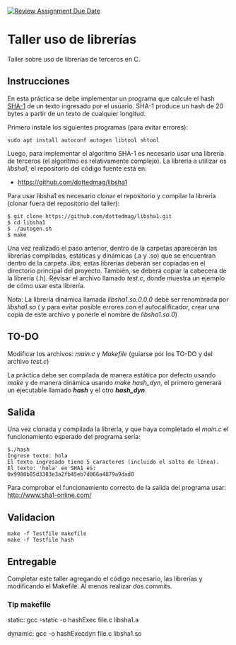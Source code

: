 [![Review Assignment Due Date](https://classroom.github.com/assets/deadline-readme-button-24ddc0f5d75046c5622901739e7c5dd533143b0c8e959d652212380cedb1ea36.svg)](https://classroom.github.com/a/3OwOMXl-)
# Taller uso de librerías
Taller sobre uso de librerías de terceros en C.

## Instrucciones
En esta práctica se debe implementar un programa que calcule el hash [SHA-1](https://en.wikipedia.org/wiki/SHA-1) de un texto ingresado por el usuario. SHA-1 produce un hash de 20 bytes a partir de un texto de cualquier longitud.

Primero instale los siguientes programas (para evitar errores): 

```
sudo apt install autoconf autogen libtool shtool
```

Luego, para implementar el algoritmo SHA-1 es necesario usar una librería de terceros (el algoritmo es relativamente complejo). La librería a utilizar es *libsha1*, el repositorio del código fuente está en:

* https://github.com/dottedmag/libsha1


Para usar libsha1 es necesario clonar el repositorio y compilar la librería (clonar fuera del repositorio del taller):
```
$ git clone https://github.com/dottedmag/libsha1.git
$ cd libsha1
$ ./autogen.sh
$ make
```

Una vez realizado el paso anterior, dentro de la carpetas aparecerán las librerías compiladas, estáticas y dinámicas (.a y .so) que se encuentran dentro de la carpeta _.libs_; estas librerías deberán ser copiadas en el directorio principal del proyecto. También, se deberá copiar la cabecera de la librería (.h). Revisar el archivo llamado _test.c_, donde muestra un ejemplo de cómo usar esta librería.

Nota: La librería dinámica llamada _libsha1.so.0.0.0_ debe ser renombrada por _libsha1.so_ ( y para evitar posible errores con el autocalificador, crear una copia de este archivo y ponerle el nombre de _libsha1.so.0_)


## TO-DO
Modificar los archivos: _main.c_ y _Makefile_ (guiarse por los TO-DO y del archivo _test.c_)

La práctica debe ser compilada de manera estática por defecto usando *make* y de manera dinámica usando *make hash_dyn*, el primero generará un ejecutable llamado ***_hash_*** y el otro ***_hash_dyn_***. 


## Salida
Una vez clonada y compilada la librería, y que haya completado el _main.c_ el funcionamiento esperado del programa sería:

```
$./hash
Ingrese texto: hola
El texto ingresado tiene 5 caracteres (incluido el salto de línea).
El texto: 'hola' en SHA1 es: 
0x9980b85d3383e3a2fb45eb7d066a4879a9dad0
```
Para comprobar el funcionamiento correcto de la salida del programa usar: http://www.sha1-online.com/


## Validacion
```
make -f Testfile makefile
make -f Testfile hash
```

## Entregable
Completar este taller agregando el código necesario, las librerías y modificando el Makefile. Al menos realizar dos commits.



### Tip makefile

static: gcc -static -o hashExec file.c libsha1.a

dynamic: gcc -o hashExecdyn file.c libsha1.so
